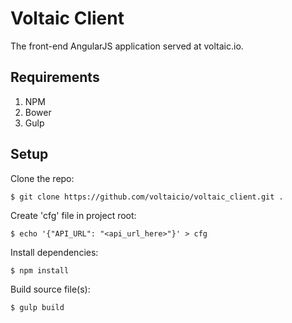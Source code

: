 # Voltaic Client

The front-end AngularJS application served at voltaic.io.

## Requirements
1. NPM
2. Bower
3. Gulp

## Setup

Clone the repo:
```
$ git clone https://github.com/voltaicio/voltaic_client.git .
```

Create 'cfg' file in project root:
```
$ echo '{"API_URL": "<api_url_here>"}' > cfg
```

Install dependencies:
```
$ npm install
```

Build source file(s):
```
$ gulp build
```
